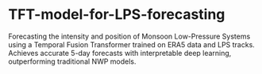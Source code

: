 # TFT-model-for-LPS-forecasting
Forecasting the intensity and position of Monsoon Low-Pressure Systems using a Temporal Fusion Transformer trained on ERA5 data and LPS tracks. Achieves accurate 5-day forecasts with interpretable deep learning, outperforming traditional NWP models.
